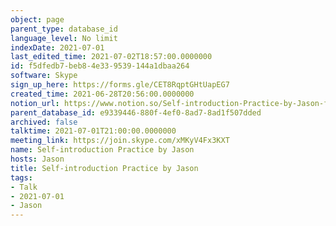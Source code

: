 ```yaml
---
object: page
parent_type: database_id
language_level: No limit
indexDate: 2021-07-01
last_edited_time: 2021-07-02T18:57:00.0000000
id: f5dfedb7-beb8-4e33-9539-144a1dbaa264
software: Skype
sign_up_here: https://forms.gle/CET8RqptGHtUapEG7
created_time: 2021-06-28T20:56:00.0000000
notion_url: https://www.notion.so/Self-introduction-Practice-by-Jason-f5dfedb7beb84e339539144a1dbaa264
parent_database_id: e9339446-880f-4ef0-8ad7-8ad1f507dded
archived: false
talktime: 2021-07-01T21:00:00.0000000
meeting_link: https://join.skype.com/xMKyV4Fx3KXT
name: Self-introduction Practice by Jason
hosts: Jason
title: Self-introduction Practice by Jason
tags:
- Talk
- 2021-07-01
- Jason
---
```







